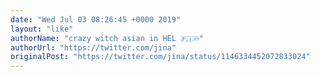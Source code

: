 ```yaml
---
date: "Wed Jul 03 08:26:45 +0000 2019"
layout: "like"
authorName: "crazy witch asian in HEL 🇫🇮🔥"
authorUrl: "https://twitter.com/jina"
originalPost: "https://twitter.com/jina/status/1146334452072833024"
---
```

